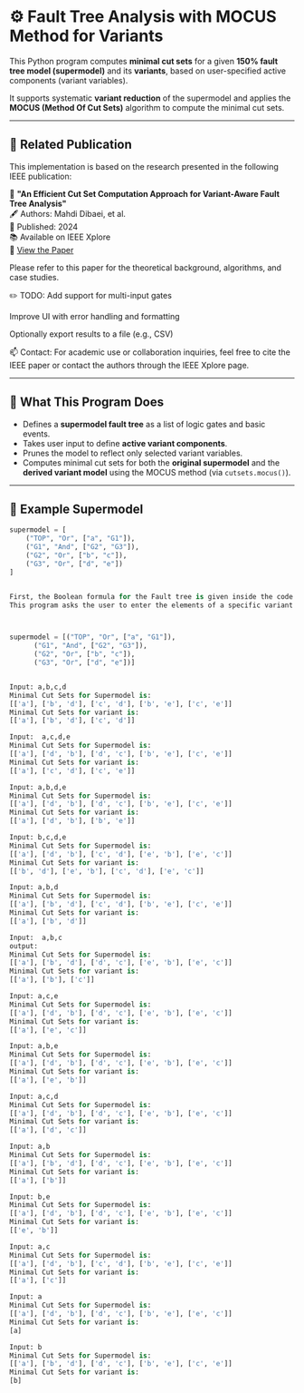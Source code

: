 # ⚙️ Fault Tree Analysis with MOCUS Method for Variants

This Python program computes **minimal cut sets** for a given **150% fault tree model (supermodel)** and its **variants**, based on user-specified active components (variant variables).

It supports systematic **variant reduction** of the supermodel and applies the **MOCUS (Method Of Cut Sets)** algorithm to compute the minimal cut sets.

---

## 📄 Related Publication

This implementation is based on the research presented in the following IEEE publication:

📘 **"An Efficient Cut Set Computation Approach for Variant-Aware Fault Tree Analysis"**  
🖋️ Authors: Mahdi Dibaei, et al.  
📅 Published: 2024  
📚 Available on IEEE Xplore  
🔗 [View the Paper](https://ieeexplore.ieee.org/abstract/document/10381472)

Please refer to this paper for the theoretical background, algorithms, and case studies.

✏️ TODO:
 Add support for multi-input gates

 Improve UI with error handling and formatting

 Optionally export results to a file (e.g., CSV)

📫 Contact:
For academic use or collaboration inquiries, feel free to cite the IEEE paper or contact the authors through the IEEE Xplore page.

---

## 🧠 What This Program Does

- Defines a **supermodel fault tree** as a list of logic gates and basic events.
- Takes user input to define **active variant components**.
- Prunes the model to reflect only selected variant variables.
- Computes minimal cut sets for both the **original supermodel** and the **derived variant model** using the MOCUS method (via `cutsets.mocus()`).

---



## 🧪 Example Supermodel

```python
supermodel = [
    ("TOP", "Or", ["a", "G1"]),
    ("G1", "And", ["G2", "G3"]),
    ("G2", "Or", ["b", "c"]),
    ("G3", "Or", ["d", "e"])
]


First, the Boolean formula for the Fault tree is given inside the code.
This program asks the user to enter the elements of a specific variant and it calculates minimal cut sets for that specific variant 



supermodel = [("TOP", "Or", ["a", "G1"]),
      ("G1", "And", ["G2", "G3"]),
      ("G2", "Or", ["b", "c"]),
      ("G3", "Or", ["d", "e"])]


Input: a,b,c,d
Minimal Cut Sets for Supermodel is:
[['a'], ['b', 'd'], ['c', 'd'], ['b', 'e'], ['c', 'e']]
Minimal Cut Sets for variant is:
[['a'], ['b', 'd'], ['c', 'd']]

Input:  a,c,d,e
Minimal Cut Sets for Supermodel is:
[['a'], ['d', 'b'], ['d', 'c'], ['b', 'e'], ['c', 'e']]
Minimal Cut Sets for variant is:
[['a'], ['c', 'd'], ['c', 'e']]

Input: a,b,d,e
Minimal Cut Sets for Supermodel is:
[['a'], ['d', 'b'], ['d', 'c'], ['b', 'e'], ['c', 'e']]
Minimal Cut Sets for variant is:
[['a'], ['d', 'b'], ['b', 'e']]

Input: b,c,d,e
Minimal Cut Sets for Supermodel is:
[['a'], ['d', 'b'], ['c', 'd'], ['e', 'b'], ['e', 'c']]
Minimal Cut Sets for variant is:
[['b', 'd'], ['e', 'b'], ['c', 'd'], ['e', 'c']]

Input: a,b,d
Minimal Cut Sets for Supermodel is:
[['a'], ['b', 'd'], ['c', 'd'], ['b', 'e'], ['c', 'e']]
Minimal Cut Sets for variant is:
[['a'], ['b', 'd']]

Input:  a,b,c
output: 
Minimal Cut Sets for Supermodel is:
[['a'], ['b', 'd'], ['d', 'c'], ['e', 'b'], ['e', 'c']]
Minimal Cut Sets for variant is:
[['a'], ['b'], ['c']]

Input: a,c,e
Minimal Cut Sets for Supermodel is:
[['a'], ['d', 'b'], ['d', 'c'], ['e', 'b'], ['e', 'c']]
Minimal Cut Sets for variant is:
[['a'], ['e', 'c']]

Input: a,b,e
Minimal Cut Sets for Supermodel is:
[['a'], ['d', 'b'], ['d', 'c'], ['e', 'b'], ['e', 'c']]
Minimal Cut Sets for variant is:
[['a'], ['e', 'b']]

Input: a,c,d
Minimal Cut Sets for Supermodel is:
[['a'], ['d', 'b'], ['d', 'c'], ['e', 'b'], ['e', 'c']]
Minimal Cut Sets for variant is:
[['a'], ['d', 'c']]

Input: a,b
Minimal Cut Sets for Supermodel is:
[['a'], ['b', 'd'], ['d', 'c'], ['e', 'b'], ['e', 'c']]
Minimal Cut Sets for variant is:
[['a'], ['b']]

Input: b,e
Minimal Cut Sets for Supermodel is:
[['a'], ['d', 'b'], ['d', 'c'], ['e', 'b'], ['e', 'c']]
Minimal Cut Sets for variant is:
[['e', 'b']]

Input: a,c
Minimal Cut Sets for Supermodel is:
[['a'], ['d', 'b'], ['c', 'd'], ['b', 'e'], ['c', 'e']]
Minimal Cut Sets for variant is:
[['a'], ['c']]

Input: a
Minimal Cut Sets for Supermodel is:
[['a'], ['d', 'b'], ['d', 'c'], ['b', 'e'], ['e', 'c']]
Minimal Cut Sets for variant is: 
[a]

Input: b
Minimal Cut Sets for Supermodel is:
[['a'], ['b', 'd'], ['d', 'c'], ['b', 'e'], ['c', 'e']]
Minimal Cut Sets for variant is: 
[b]





